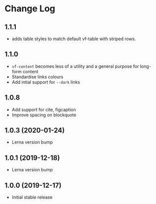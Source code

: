 # Change Log

## 1.1.1

- adds table styles to match default vf-table with striped rows.

## 1.1.0

* `vf-content` becomes less of a utility and a general purpose for long-form content
* Standardise links colours
* Add intial support for `--dark` links

## 1.0.8

* Add support for cite, figcaption
* Improve spacing on blockquote

## 1.0.3 (2020-01-24)

* Lerna version bump

## 1.0.1 (2019-12-18)

* Lerna version bump

## 1.0.0 (2019-12-17)

* Initial stable release
